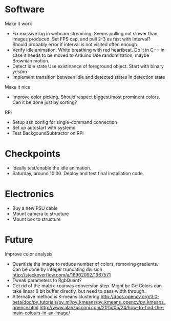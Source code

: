 
# Software

Make it work

* Fix massive lag in webcam streaming.
Seems pulling out slower than images produced.
Set FPS cap, and pull 2-3 as fast with Interval?
Should probably error if interval is not visited often enough
* Verify idle animation.
White breathing with red heartbeat.
Do it in C++ in case it needs to be moved to Arduino
Use randomization, maybe Brownian motion.
* Detect idle state
Use existinance of foreground object.
Start with binary yes/no
* Implement transition between idle and detected states
In detection state

Make it nice

* Improve color picking.
Should respect biggest/most prominent colors.
Can it be done just by sorting?


RPi

* Setup ssh config for single-command connection
* Set up autostart with systemd
* Test BackgoundSubtractor on RPi

# Checkpoints

* Ideally test/enable the idle animation.
* Saturday, around 10.00. Deploy and test final installation code.

# Electronics

* Buy a new PSU cable
* Mount camera to structure
* Mount box to structure

# Future

Improve color analysis

* Quantizie the image to reduce number of colors, removing gradients. Can be done by integer truncating division
http://stackoverflow.com/a/16902092/1967571
* Tweak parameters to RgbQuant?
* Get rid of the matrix->canvas conversion step.
Might be GetColors can take linear 8 bit buffer directly, but need to pass width through.
* Alternative method is K-means clustering
http://docs.opencv.org/3.0-beta/doc/py_tutorials/py_ml/py_kmeans/py_kmeans_opencv/py_kmeans_opencv.html
http://www.alanzucconi.com/2015/05/24/how-to-find-the-main-colours-in-an-image/

